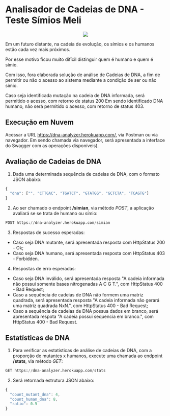 # Analisador de Cadeias de DNA - Teste Símios Meli

<p align="center"><img src="../src/main/resources/meli.png" /></p>

Em um futuro distante, na cadeia de evolução, os símios e os humanos estão cada vez mais próximos. 

Por esse motivo ficou muito difícil distinguir quem é humano e quem é símio.

Com isso, fora elaborada solução de análise de Cadeias de DNA, a fim de permitir ou não o acesso ao sistema mediante a condição de ser ou não símio.

Caso seja identificada mutação na cadeia de DNA informada, será permitido o acesso, com retorno de status 200
Em sendo identificado DNA humano, não será permitido o acesso, com retorno de status 403.

## Execução em Nuvem

Acessar a URL https://dna-analyzer.herokuapp.com/, via Postman ou via navegador. Em sendo chamada via navegador, será apresentada a interface do Swagger com as operações disponíveis).

## Avaliação de Cadeias de DNA

1. Dada uma determinada sequência de cadeias de DNA, com o formato JSON abaixo:

```javascript
{
  "dna": ["", "CTTGAC", "TGATCT", "GTATGG", "GCTCTA", "TCAGTG"]
}
```

2. Ao ser chamado o endpoint <b>/simian</b>, via método <i>POST</i>, a aplicação avaliará se se trata de humano ou símio:
```python
POST https://dna-analyzer.herokuapp.com/simian
```

3. Respostas de sucesso esperadas:
- Caso seja DNA mutante, será apresentada resposta com HttpStatus 200 - Ok;
- Caso seja DNA humano, será apresentada resposta com HttpStatus 403 - Forbidden.

4. Respostas de erro esperadas:
- Caso seja DNA inválido, será apresentada resposta "A cadeia informada não possui somente bases nitrogenadas A C G T.", com HttpStatus 400 - Bad Request;
- Caso a sequência de cadeias de DNA não formem uma matriz quadrada, será apresentada resposta "A cadeia informada não gerará uma matriz quadrada NxN.", com HttpStatus 400 - Bad Request;
- Caso a sequência de cadeias de DNA possua dados em branco, será apresentada respota "A cadeia possui sequencia em branco.", com HttpStatus 400 - Bad Request.

## Estatísticas de DNA

1. Para verificar as estatísticas de análise de cadeias de DNA, com a proporção de mutantes x humanos, execute uma chamada ao endpoint <b>/stats</b>, via método <i>GET</i>:
```python
GET https://dna-analyzer.herokuapp.com/stats
```

2. Será retornada estrutura JSON abaixo:
```javascript
{
  "count_mutant_dna": 4,
  "count_human_dna": 8,
  "ratio": 0.5
}
```